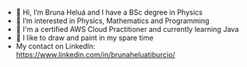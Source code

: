 - 👋 Hi, I’m Bruna Heluá and I have a BSc degree in Physics
- 👀 I’m interested in Physics, Mathematics and Programming
- 🌱 I'm a certified AWS Cloud Practitioner and currently learning Java
- 💞️ I like to draw and paint in my spare time
- My contact on LinkedIn: https://www.linkedin.com/in/brunaheluatiburcio/ 
<!---
BrunaHelua/BrunaHelua is a ✨ special ✨ repository because its `README.md` (this file) appears on your GitHub profile.
You can click the Preview link to take a look at your changes.
--->
